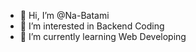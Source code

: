 - 👋 Hi, I’m @Na-Batami
- 👀 I’m interested in Backend Coding 
- 🌱 I’m currently learning Web Developing

<!---
Na-Batami/Na-Batami is a ✨ special ✨ repository because its `README.md` (this file) appears on your GitHub profile.
You can click the Preview link to take a look at your changes.
--->
